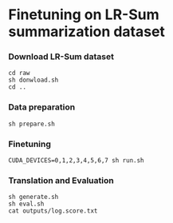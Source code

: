 # Finetuning on LR-Sum summarization dataset

### Download LR-Sum dataset
```
cd raw
sh donwload.sh
cd ..
```

### Data preparation
```
sh prepare.sh
```

### Finetuning
```
CUDA_DEVICES=0,1,2,3,4,5,6,7 sh run.sh
```

### Translation and Evaluation
```
sh generate.sh
sh eval.sh
cat outputs/log.score.txt
```